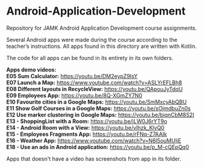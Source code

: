 # Android-Application-Development

Repository for JAMK Android Application Development course assignments.

Several Android apps were made during the course according to the teacher’s instructions.
All apps found in this directory are written with Kotlin.

The code for all apps can be found in its entirety in its own folders.

**Apps demo videos:**<br />
**E05 Sum Calculator:** https://youtu.be/DM2eypZ9IsY<br />
**E07 Launch a Map:** https://www.youtube.com/watch?v=ASLYrEFLBh8<br />
**E08 Different layouts in RecycleView:** https://youtu.be/QApouJyTdqU<br />
**E09 Employees App:** https://youtu.be/8Q-XGmZY7N0<br />
**E10 Favourite cities in a Google Maps:** https://youtu.be/SmMxcyAbQBU<br />
**E11 Show Golf Courses in a Google Maps:** https://youtu.be/sOjmdbuZn0s<br />
**E12 Use marker clustering in Google Maps:** https://youtu.be/biqnCbM8S2I<br />
**E13 - ShoppingList with a Room:** https://youtu.be/jLW0J6rYT9o<br />
**E14 - Android Room with a View:** https://youtu.be/vlhzk_KlyQ0<br />
**E15 - Employees Fragments App:** https://youtu.be/rFNq-Z7AAIk<br />
**E16 - Weather App:** https://www.youtube.com/watch?v=N6l5ouMUljE<br />
**E18 - Use an ads in Android application:** https://youtu.be/p_M-cQEpQq0

Apps that doesn't have a video has screenshots from app in its folder.
